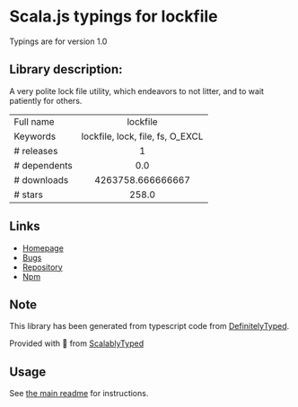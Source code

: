 
# Scala.js typings for lockfile

Typings are for version 1.0

## Library description:
A very polite lock file utility, which endeavors to not litter, and to wait patiently for others.

|                    |                 |
| ------------------ | :-------------: |
| Full name          | lockfile |
| Keywords           | lockfile, lock, file, fs, O_EXCL |
| # releases         | 1 |
| # dependents       | 0.0 |
| # downloads        | 4263758.666666667 |
| # stars            | 258.0 |

## Links
- [Homepage](https://github.com/npm/lockfile#readme)
- [Bugs](https://github.com/npm/lockfile/issues)
- [Repository](https://github.com/npm/lockfile)
- [Npm](https://www.npmjs.com/package/lockfile)
    


## Note
This library has been generated from typescript code from [DefinitelyTyped](https://definitelytyped.org).

Provided with :purple_heart: from [ScalablyTyped](https://github.com/oyvindberg/ScalablyTyped)

## Usage
See [the main readme](../../readme.md) for instructions.


